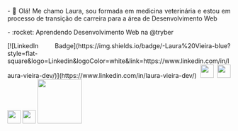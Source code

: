 
<div style="text-align: justify">
<p> - 🌟 Olá! Me chamo Laura, sou formada em medicina veterinária e estou em processo de transição de carreira para a área de Desenvolvimento Web</p>
<p> - :rocket: Aprendendo Desenvolvimento Web na @tryber</p>
[![LinkedIn Badge](https://img.shields.io/badge/-Laura%20Vieira-blue?style=flat-square&logo=Linkedin&logoColor=white&link=https://www.linkedin.com/in/laura-vieira-dev/)](https://www.linkedin.com/in/laura-vieira-dev/)

<img src="https://upload.wikimedia.org/wikipedia/commons/6/61/HTML5_logo_and_wordmark.svg" width="30px">
<img src="https://upload.wikimedia.org/wikipedia/commons/d/d5/CSS3_logo_and_wordmark.svg" width="30px">
<img src="https://upload.wikimedia.org/wikipedia/commons/9/99/Unofficial_JavaScript_logo_2.svg" width="30px">
<img src="https://upload.wikimedia.org/wikipedia/commons/c/c3/Python-logo-notext.svg" width="30px">
<img src="https://upload.wikimedia.org/wikipedia/commons/9/93/MongoDB_Logo.svg" width="100px">

</div> 
<!---
Laura2606/Laura2606 is a ✨ special ✨ repository because its `README.md` (this file) appears on your GitHub profile.
You can click the Preview link to take a look at your changes.
--->

